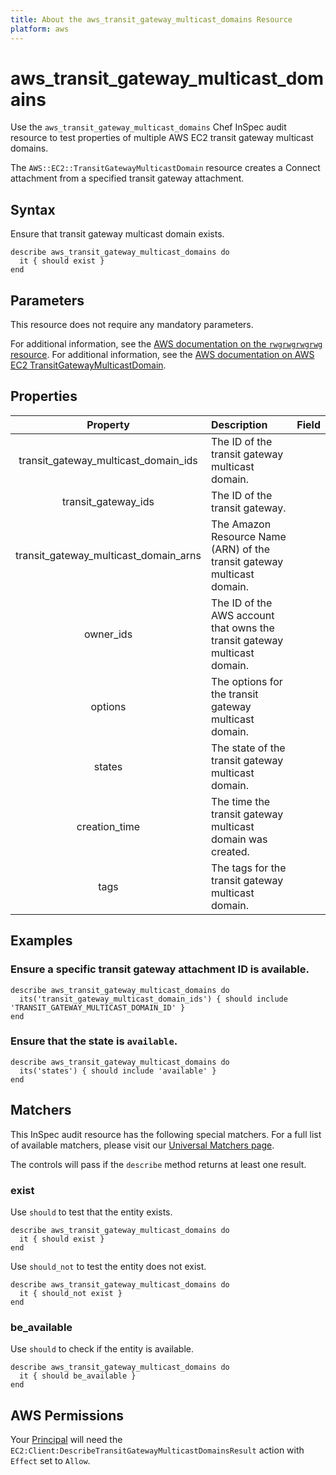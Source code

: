 ```yaml
---
title: About the aws_transit_gateway_multicast_domains Resource
platform: aws
---
```


# aws\_transit\_gateway\_multicast\_domains

Use the `aws_transit_gateway_multicast_domains` Chef InSpec audit resource to test properties of multiple AWS EC2 transit gateway multicast domains.

The `AWS::EC2::TransitGatewayMulticastDomain` resource creates a Connect attachment from a specified transit gateway attachment.

## Syntax

Ensure that transit gateway multicast domain exists.

    describe aws_transit_gateway_multicast_domains do
      it { should exist }
    end

## Parameters

This resource does not require any mandatory parameters.

For additional information, see the [AWS documentation on the `rwgrwgrwgrwg` resource]().
For additional information, see the [AWS documentation on AWS EC2 TransitGatewayMulticastDomain](https://docs.aws.amazon.com/AWSCloudFormation/latest/UserGuide/aws-resource-ec2-transitgatewaymulticastdomain.html).

## Properties

| Property | Description | Field |
| :---: | :--- | :---: |
| transit_gateway_multicast_domain_ids | The ID of the transit gateway multicast domain. |
| transit_gateway_ids | The ID of the transit gateway. |
| transit_gateway_multicast_domain_arns | The Amazon Resource Name (ARN) of the transit gateway multicast domain. |
| owner_ids | The ID of the AWS account that owns the transit gateway multicast domain. |
| options | The options for the transit gateway multicast domain. |
| states | The state of the transit gateway multicast domain. |
| creation_time | The time the transit gateway multicast domain was created. |
| tags | The tags for the transit gateway multicast domain. |

## Examples

### Ensure a specific transit gateway attachment ID is available.

    describe aws_transit_gateway_multicast_domains do
      its('transit_gateway_multicast_domain_ids') { should include 'TRANSIT_GATEWAY_MULTICAST_DOMAIN_ID' }
    end

### Ensure that the state is `available`.

    describe aws_transit_gateway_multicast_domains do
      its('states') { should include 'available' }
    end

## Matchers

This InSpec audit resource has the following special matchers. For a full list of available matchers, please visit our [Universal Matchers page](https://www.inspec.io/docs/reference/matchers/).

The controls will pass if the `describe` method returns at least one result.

### exist

Use `should` to test that the entity exists.

    describe aws_transit_gateway_multicast_domains do
      it { should exist }
    end

Use `should_not` to test the entity does not exist.

    describe aws_transit_gateway_multicast_domains do
      it { should_not exist }
    end

### be_available

Use `should` to check if the entity is available.

    describe aws_transit_gateway_multicast_domains do
      it { should be_available }
    end

## AWS Permissions

Your [Principal](https://docs.aws.amazon.com/IAM/latest/UserGuide/intro-structure.html#intro-structure-principal) will need the `EC2:Client:DescribeTransitGatewayMulticastDomainsResult` action with `Effect` set to `Allow`.